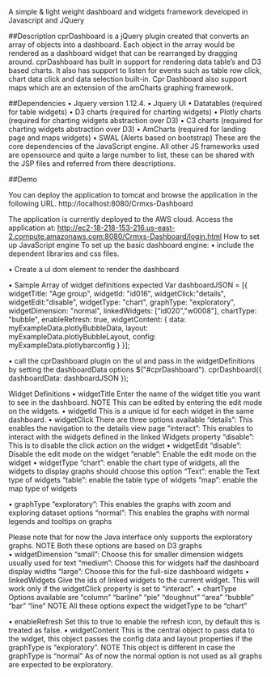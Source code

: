 A simple & light weight dashboard and widgets framework developed in Javascript and JQuery

##Description
cprDashboard is a jQuery plugin created that converts an array of objects into a dashboard. Each object in the array would be rendered as a dashboard widget that can be rearranged by dragging around.
cprDashboard has built in support for rendering data table’s and D3 based charts. It also has support to listen for events such as table row click, chart data click and data selection built-in.
Cpr Dashboard also support maps which are an extension of the amCharts graphing framework.

##Dependencies
•	Jquery version 1.12.4.
•	Jquery UI 
•	Datatables (required for table widgets)
•	D3 charts (required for charting widgets)
•	Plotly charts (required for charting widgets abstraction over D3)
•	C3 charts (required for charting widgets abstraction over D3)
•	AmCharts (required for landing page and maps widgets)
•	SWAL (Alerts based on bootstrap)
These are the core dependencies of the JavaScript engine.
All other JS frameworks used are opensource and quite a large number to list, these can be shared with the JSP files and referred from there descriptions.

##Demo

You can deploy the application to tomcat and browse the 
application in the following URL. http://localhost:8080/Crmxs-Dashboard

The application is currently deployed to the AWS cloud.
Access the application at: http://ec2-18-218-153-216.us-east-2.compute.amazonaws.com:8080/Crmxs-Dashboard/login.html
How to set up JavaScript engine 
To set up the basic dashboard engine:
•	include the dependent libraries and css files.
<!-- load the dashboard css -->
<link href="assets/dash6/css/cprDashboard.css" rel="stylesheet">
<!-- load CPR dashboard widget library -->
<script src="assets/dash6/js/jquery-cprDashboard.js" type="text/javascript"></script>

•	Create a ul dom element to render the dashboard
<ul id="cprDashboard"></ul>


•	Sample Array of widget definitions expected 
Var dashboardJSON = 
[{				widgetTitle: "Age group",
				widgetId: "id016",
				widgetClick:"details",
				widgetEdit:"disable",
				widgetType: "chart",
				graphType: "exploratory",
				widgetDimension: "normal",
linkedWidgets: ["id020","w0008"],
				chartType: "bubble",
				enableRefresh: true,
				widgetContent: {
					data: myExampleData.plotlyBubbleData,
					layout: myExampleData.plotlyBubbleLayout,
					config: myExampleData.plotlybarconfig
				}
}];

•	call the cprDashboard plugin on the ul and pass in the widgetDefinitions by setting the dashboardData options
$("#cprDashboard"). cprDashboard({
	dashboardData: dashboardJSON
});

Widget Definitions 
•	widgetTitle
Enter the name of the widget title you want to see in the dashboard.
NOTE 
This can be edited by entering the edit mode on the widgets.
•	widgetId
This is a unique id for each widget in the same dashboard.
•	widgetClick
There are three options available 
“details”: This enables the navigation to the details view page 
“interact”: This enables to interact with the widgets defined in the linked Widgets property
“disable”: This is to disable the click action on the widget
•	widgetEdit
“disable”: Disable the edit mode on the widget
“enable”: Enable the edit mode on the widget
•	widgetType
“chart”: enable the chart type of widgets, all the widgets to display graphs should choose this option
“Text”: enable the Text type of widgets
“table”: enable the table type of widgets
“map”: enable the map type of widgets

•	graphType
“exploratory”: This enables the graphs with zoom and exploring dataset options 
“normal”: This enables the graphs with normal legends and tooltips on graphs 

Please note that for now the Java interface only supports the exploratory graphs.
NOTE 
Both these options are based on D3 graphs  
•	widgetDimension
“small”: Choose this for smaller dimension widgets usually used for text 
“medium”: Choose this for widgets half the dashboard display widths 
“large”: Choose this for the full-size dashboard widgets 
•	linkedWidgets
Give the ids of linked widgets to the current widget. This will work only if the widgetClick property is set to “interact”.
•	chartType
Options available are 
“column”
“barline”
“pie”
“doughnut”
“area”
“bubble”
“bar”
“line”
NOTE 
All these options expect the widgetType to be “chart”



•	enableRefresh
Set this to true to enable the refresh icon, by default this is treated as false.
•	widgetContent 
This is the central object to pass data to the widget, this object passes the config data and layout properties if the graphType is “exploratory”.
NOTE 
This object is different in case the graphType is “normal”
As of now the normal option is not used as all graphs are expected to be exploratory.
